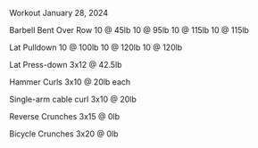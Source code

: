 Workout January 28, 2024

Barbell Bent Over Row
10 @ 45lb
10 @ 95lb
10 @ 115lb
10 @ 115lb

Lat Pulldown
10 @ 100lb
10 @ 120lb
10 @ 120lb

Lat Press-down
3x12 @ 42.5lb

Hammer Curls
3x10 @ 20lb each

Single-arm cable curl
3x10 @ 20lb

Reverse Crunches
3x15 @ 0lb

Bicycle Crunches
3x20 @ 0lb